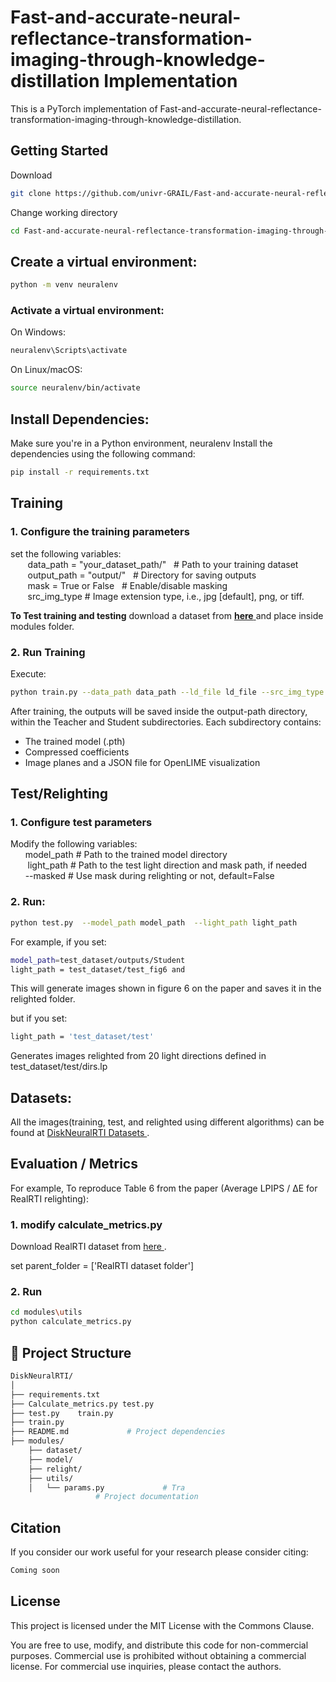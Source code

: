 # Fast-and-accurate-neural-reflectance-transformation-imaging-through-knowledge-distillation Implementation
This is a PyTorch implementation of Fast-and-accurate-neural-reflectance-transformation-imaging-through-knowledge-distillation. 

## Getting Started
Download  
```bash
git clone https://github.com/univr-GRAIL/Fast-and-accurate-neural-reflectance-transformation-imaging-through-knowledge-distillation.git

```
Change working directory
```bash
cd Fast-and-accurate-neural-reflectance-transformation-imaging-through-knowledge-distillation
```
## Create a virtual environment:   
```bash
python -m venv neuralenv  
```
### Activate a virtual environment:  
On Windows: 
```bash
neuralenv\Scripts\activate  
```
On Linux/macOS:  
```bash
source neuralenv/bin/activate  
```
## Install Dependencies:   
Make sure you're in a Python environment, neuralenv
Install the dependencies using the following command:    
```bash    
pip install -r requirements.txt  
```
## Training
###  1. Configure the training parameters
   set the following variables:   
&nbsp;&nbsp;&nbsp;&nbsp;&nbsp;&nbsp; data_path   = "your_dataset_path/"  &nbsp; # Path to your training dataset  
&nbsp;&nbsp;&nbsp;&nbsp;&nbsp;&nbsp; output_path = "output/"          &nbsp;    # Directory for saving outputs  
&nbsp;&nbsp;&nbsp;&nbsp;&nbsp;&nbsp; mask = True or False  &nbsp; # Enable/disable masking  
&nbsp;&nbsp;&nbsp;&nbsp;&nbsp;&nbsp; src_img_type  # Image extension type, i.e., jpg [default], png, or tiff.

**To Test training and testing** download a dataset from <a href="https://univr-my.sharepoint.com/:f:/g/personal/tinsaegebrechristos_dulecha_univr_it/EkVPviXq86VGjixc6Ti18SoBdkKTOeaWqBlQzV09rpdHfg?e=cY54V6" text-decoration="none" target="_blank">**here** </a> and place inside modules folder.


### 2.  Run Training  
   Execute:  
   ```bash
python train.py --data_path data_path --ld_file ld_file --src_img_type src_img_type --output_path output_path
   ```  
After training, the outputs will be saved inside the output-path directory, within the Teacher and Student subdirectories. Each subdirectory contains:
- The trained model (.pth) 
- Compressed coefficients
- Image planes and a JSON file for OpenLIME visualization

## Test/Relighting  
### 1. Configure test parameters   
Modify the following variables:  
&nbsp;&nbsp;&nbsp;&nbsp;&nbsp;&nbsp;model_path # Path to the trained model directory  
&nbsp;&nbsp;&nbsp;&nbsp;&nbsp;&nbsp; light_path   # Path to the test light direction and mask path, if needed  
&nbsp;&nbsp;&nbsp;&nbsp;&nbsp;&nbsp;--masked # Use mask during relighting or not, default=False

### 2. Run:  
```bash
python test.py  --model_path model_path  --light_path light_path
```  

For example, if you set: 
```bash 
model_path=test_dataset/outputs/Student 
light_path = test_dataset/test_fig6 and
```
This will generate images shown in figure 6 on the paper and saves it in the relighted folder. 

but if you set:
```bash 
light_path = 'test_dataset/test'
``` 
Generates images relighted from 20 light directions defined in test_dataset/test/dirs.lp



## Datasets:

All the images(training, test, and relighted using different algorithms) can be found at 
<a href="https://univr-my.sharepoint.com/:f:/g/personal/tinsaegebrechristos_dulecha_univr_it/Er4M2DWps1FDjLce2Ssd3pYByROXPOKOeeYATFjhl261cQ?e=0ClcJ9" text-decoration="none" target="_blank"> DiskNeuralRTI Datasets </a>.

##  Evaluation / Metrics
For example, To reproduce Table 6 from the paper (Average LPIPS / ΔE for RealRTI relighting):

### 1. modify calculate_metrics.py
 Download RealRTI dataset from 
 <a href="https://univr-my.sharepoint.com/:f:/g/personal/tinsaegebrechristos_dulecha_univr_it/EjRfAl2DeppAsDLDo5rkr0gBg1-54GrN3WYzLIKQRu2yPg?e=fbv2tp" target="_blank"> here </a>.  
 
 set parent_folder = ['RealRTI dataset folder']
 
### 2. Run
``` bash
cd modules\utils
python calculate_metrics.py
```
## 📁 Project Structure

```bash
DiskNeuralRTI/
│
├── requirements.txt  
├── Calculate_metrics.py test.py 
├── test.py    train.py   
├── train.py  
├── README.md             # Project dependencies
├── modules/                 
    ├── dataset/                   
    ├── model/
    ├── relight/                  
    ├── utils/
    │   └── params.py             # Tra         
                   # Project documentation
```

## Citation

If you consider our work useful for your research please consider citing:

```bash
Coming soon
```
## License

This project is licensed under the MIT License with the Commons Clause.

You are free to use, modify, and distribute this code for non-commercial purposes. Commercial use is prohibited without obtaining a commercial license. For commercial use inquiries, please contact the authors.




